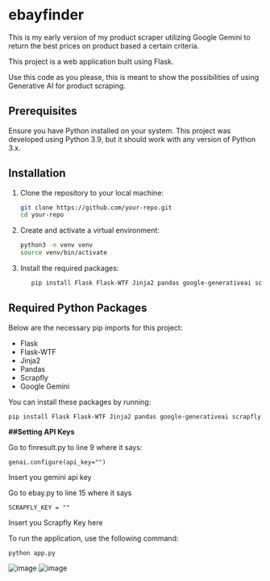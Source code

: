 # ebayfinder
This is my early version of my product scraper utilizing Google Gemini to return the best prices on product based a certain criteria.

This project is a web application built using Flask.

Use this code as you please, this is meant to show the possibilities of using Generative AI for product scraping.

## Prerequisites

Ensure you have Python installed on your system. This project was developed using Python 3.9, but it should work with any version of Python 3.x.

## Installation

1. Clone the repository to your local machine:
    ```sh
    git clone https://github.com/your-repo.git
    cd your-repo
    ```

2. Create and activate a virtual environment:
    ```sh
    python3 -m venv venv
    source venv/bin/activate
    ```

3. Install the required packages:
    ```sh
       pip install Flask Flask-WTF Jinja2 pandas google-generativeai scrapfly 
    ```
## Required Python Packages

Below are the necessary pip imports for this project:
- Flask
- Flask-WTF
- Jinja2
- Pandas
- Scrapfly
- Google Gemini

You can install these packages by running:
  ```
pip install Flask Flask-WTF Jinja2 pandas google-generativeai scrapfly 
  ```

**##Setting API Keys**

Go to finresult.py to line 9 where it says:
  ```
genai.configure(api_key="")
  ```
Insert you gemini api key

Go to ebay.py to line 15 where it says
  ```
SCRAPFLY_KEY = ""
  ```
Insert you Scrapfly Key here



To run the application, use the following command:
  ```
python app.py
  ```

![image](https://github.com/MohammedAyesh/ebayfinder/assets/46912003/4b9b562e-b092-4bb5-a057-3c6221d5a907)
![image](https://github.com/MohammedAyesh/ebayfinder/assets/46912003/8de9d05b-fd58-4048-b71a-80e954bd2836)

